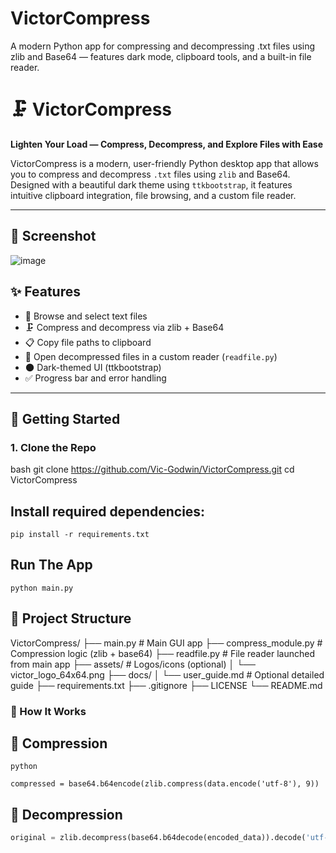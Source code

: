 # VictorCompress
A modern Python app for compressing and decompressing .txt files using zlib and Base64 — features dark mode, clipboard tools, and a built-in file reader.

# 🗜️ VictorCompress

**Lighten Your Load — Compress, Decompress, and Explore Files with Ease**

VictorCompress is a modern, user-friendly Python desktop app that allows you to compress and decompress `.txt` files using `zlib` and Base64. Designed with a beautiful dark theme using `ttkbootstrap`, it features intuitive clipboard integration, file browsing, and a custom file reader.

---

## 📸 Screenshot

![image](https://github.com/user-attachments/assets/05d1d282-3241-4b53-94f2-1c8554f5cb34)


## ✨ Features

- 📂 Browse and select text files
- 🗜️ Compress and decompress via zlib + Base64
- 📋 Copy file paths to clipboard
- 📖 Open decompressed files in a custom reader (`readfile.py`)
- 🌑 Dark-themed UI (ttkbootstrap)
- ✅ Progress bar and error handling

---

## 🚀 Getting Started

### 1. Clone the Repo

bash
git clone https://github.com/Vic-Godwin/VictorCompress.git
cd VictorCompress


## Install required dependencies:
```pip install -r requirements.txt```

## Run The App
```python main.py```



## 📁 Project Structure
VictorCompress/
├── main.py               # Main GUI app
├── compress_module.py    # Compression logic (zlib + base64)
├── readfile.py           # File reader launched from main app
├── assets/               # Logos/icons (optional)
│   └── victor_logo_64x64.png
├── docs/
│   └── user_guide.md     # Optional detailed guide
├── requirements.txt
├── .gitignore
├── LICENSE
└── README.md


### 🧪 How It Works
## 🔹 Compression
```python```

```compressed = base64.b64encode(zlib.compress(data.encode('utf-8'), 9))```

## 🔹 Decompression
```python
original = zlib.decompress(base64.b64decode(encoded_data)).decode('utf-8')```


